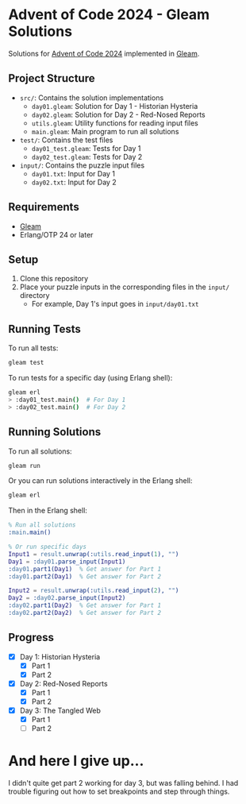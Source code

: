 # Advent of Code 2024 - Gleam Solutions

Solutions for [Advent of Code 2024](https://adventofcode.com/2024) implemented in [Gleam](https://gleam.run/).

## Project Structure

- `src/`: Contains the solution implementations
  - `day01.gleam`: Solution for Day 1 - Historian Hysteria
  - `day02.gleam`: Solution for Day 2 - Red-Nosed Reports
  - `utils.gleam`: Utility functions for reading input files
  - `main.gleam`: Main program to run all solutions
- `test/`: Contains the test files
  - `day01_test.gleam`: Tests for Day 1
  - `day02_test.gleam`: Tests for Day 2
- `input/`: Contains the puzzle input files
  - `day01.txt`: Input for Day 1
  - `day02.txt`: Input for Day 2

## Requirements

- [Gleam](https://gleam.run/getting-started/installing/)
- Erlang/OTP 24 or later

## Setup

1. Clone this repository
2. Place your puzzle inputs in the corresponding files in the `input/` directory
   - For example, Day 1's input goes in `input/day01.txt`

## Running Tests

To run all tests:

```bash
gleam test
```

To run tests for a specific day (using Erlang shell):

```bash
gleam erl
> :day01_test.main()  # For Day 1
> :day02_test.main()  # For Day 2
```

## Running Solutions

To run all solutions:
```sh
gleam run
```

Or you can run solutions interactively in the Erlang shell:

```bash
gleam erl
```

Then in the Erlang shell:

```erlang
% Run all solutions
:main.main()

% Or run specific days
Input1 = result.unwrap(:utils.read_input(1), "")
Day1 = :day01.parse_input(Input1)
:day01.part1(Day1)  % Get answer for Part 1
:day01.part2(Day1)  % Get answer for Part 2

Input2 = result.unwrap(:utils.read_input(2), "")
Day2 = :day02.parse_input(Input2)
:day02.part1(Day2)  % Get answer for Part 1
:day02.part2(Day2)  % Get answer for Part 2
```

## Progress

- [x] Day 1: Historian Hysteria
  - [x] Part 1
  - [x] Part 2
- [x] Day 2: Red-Nosed Reports
  - [x] Part 1
  - [x] Part 2
- [x] Day 3: The Tangled Web
  - [x] Part 1
  - [ ] Part 2

# And here I give up...
I didn't quite get part 2 working for day 3, but was falling behind. I had trouble figuring out how to set breakpoints and step through things.